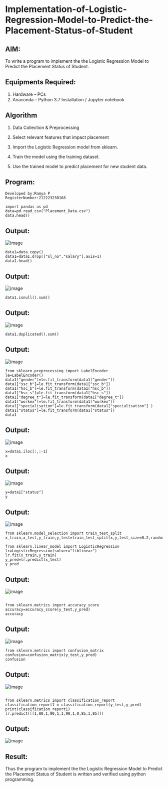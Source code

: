 # Implementation-of-Logistic-Regression-Model-to-Predict-the-Placement-Status-of-Student

## AIM:
To write a program to implement the the Logistic Regression Model to Predict the Placement Status of Student.

## Equipments Required:
1. Hardware – PCs
2. Anaconda – Python 3.7 Installation / Jupyter notebook

## Algorithm
1. Data Collection & Preprocessing

2. Select relevant features that impact placement

3. Import the Logistic Regression model from sklearn.

4. Train the model using the training dataset.

5. Use the trained model to predict placement for new student data.


## Program:
```
Developed by:Ramya P
RegisterNumber:212223230168

```
~~~
import pandas as pd
data=pd.read_csv("Placement_Data.csv")
data.head()
~~~

## Output:
![image](https://github.com/user-attachments/assets/e309e40a-c6e2-444b-95dd-54d723ee762d)

~~~
data1=data.copy()
data1=data1.drop(["sl_no","salary"],axis=1)
data1.head()
~~~

## Output:
![image](https://github.com/user-attachments/assets/042561aa-79bf-456f-aad6-ff51c432ad25)

~~~
data1.isnull().sum()
~~~

## Output:
![image](https://github.com/user-attachments/assets/3155b658-4d54-4540-bd83-d60552752490)

~~~
data1.duplicated().sum()
~~~

## Output:
![image](https://github.com/user-attachments/assets/45fff0eb-77f1-484e-b4fc-8e0caac4d082)


~~~
from sklearn.preprocessing import LabelEncoder
le=LabelEncoder()
data1["gender"]=le.fit_transform(data1["gender"])
data1["ssc_b"]=le.fit_transform(data1["ssc_b"])
data1["hsc_b"]=le.fit_transform(data1["hsc_b"])
data1["hsc_s"]=le.fit_transform(data1["hsc_s"])
data1["degree_t"]=le.fit_transform(data1["degree_t"])
data1["workex"]=le.fit_transform(data1["workex"])
data1["specialisation"]=le.fit_transform(data1["specialisation"] )     
data1["status"]=le.fit_transform(data1["status"])       
data1
~~~

## Output:
![image](https://github.com/user-attachments/assets/60d2b836-d6da-4ab8-8d93-14a616946ef0)

~~~
x=data1.iloc[:,:-1]
x
~~~

## Output:
![image](https://github.com/user-attachments/assets/18acff13-4d99-405b-8f0a-683d314e3435)

~~~
y=data1["status"]
y
~~~

## Output:
![image](https://github.com/user-attachments/assets/5fbb9446-c230-47b4-8903-4869129625dc)

~~~
from sklearn.model_selection import train_test_split
x_train,x_test,y_train,y_test=train_test_split(x,y,test_size=0.2,random_state=0)
~~~
~~~
from sklearn.linear_model import LogisticRegression
lr=LogisticRegression(solver="liblinear")
lr.fit(x_train,y_train)
y_pred=lr.predict(x_test)
y_pred
~~~

## Output:
![image](https://github.com/user-attachments/assets/6184688e-0a52-4b04-bf93-fc3214efb1fa)


~~~

from sklearn.metrics import accuracy_score
accuracy=accuracy_score(y_test,y_pred)
accuracy
~~~

## Output:
![image](https://github.com/user-attachments/assets/ebc3f376-e8d6-4932-a654-eefbeb4575e7)

~~~
from sklearn.metrics import confusion_matrix
confusion=confusion_matrix(y_test,y_pred)
confusion
~~~
## Output:
![image](https://github.com/user-attachments/assets/e9276cac-161e-4194-ab52-7e0b139043f3)

~~~

from sklearn.metrics import classification_report
classification_report1 = classification_report(y_test,y_pred)
print(classification_report1)
lr.predict([[1,80,1,90,1,1,90,1,0,85,1,85]])
~~~

## Output:
![image](https://github.com/user-attachments/assets/85458802-fcaa-47b5-9beb-b252cb86fcee)










## Result:
Thus the program to implement the the Logistic Regression Model to Predict the Placement Status of Student is written and verified using python programming.

